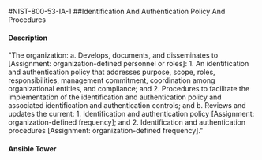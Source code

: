 #NIST-800-53-IA-1
##Identification And Authentication Policy And Procedures
#### Description
"The organization:
  a.  Develops, documents, and disseminates to [Assignment: organization-defined personnel or roles]:
    1.  An identification and authentication policy that addresses purpose, scope, roles, responsibilities, management commitment, coordination among organizational entities, and compliance; and
    2.  Procedures to facilitate the implementation of the identification and authentication policy and associated identification and authentication controls; and
  b.  Reviews and updates the current:
    1.  Identification and authentication policy [Assignment: organization-defined frequency]; and
    2.  Identification and authentication procedures [Assignment: organization-defined frequency]."
#### Ansible Tower

